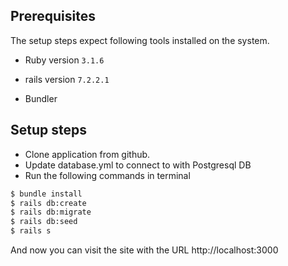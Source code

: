 
## Prerequisites
The setup steps expect following tools installed on the system.

* Ruby version `3.1.6`
* rails version `7.2.2.1`

* Bundler

## Setup steps
  - Clone application from github.
  - Update database.yml to connect to with Postgresql DB
  - Run the following commands in terminal

  ```bash
  $ bundle install
  $ rails db:create 
  $ rails db:migrate
  $ rails db:seed
  $ rails s
  ```

And now you can visit the site with the URL http://localhost:3000

